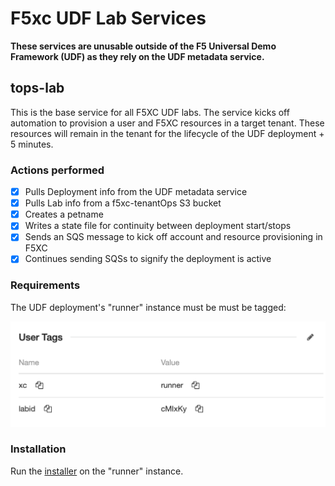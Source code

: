 # F5xc UDF Lab Services

**These services are unusable outside of the F5 Universal Demo Framework (UDF) as they rely on the UDF metadata service.**

## tops-lab
This is the base service for all F5XC UDF labs.
The service kicks off automation to provision a user and F5XC resources in a target tenant.
These resources will remain in the tenant for the lifecycle of the UDF deployment + 5 minutes. 

### Actions performed
- [X] Pulls Deployment info from the UDF metadata service
- [X] Pulls Lab info from a f5xc-tenantOps S3 bucket
- [X] Creates a petname
- [X] Writes a state file for continuity between deployment start/stops
- [X] Sends an SQS message to kick off account and resource provisioning in F5XC
- [X] Continues sending SQSs to signify the deployment is active

### Requirements
The UDF deployment's "runner" instance must be must be tagged:

<img src="./images/tags.png" alt="tags" width="512"/>

### Installation
Run the [installer](./lab/tops_lab_install.sh) on the "runner" instance.


